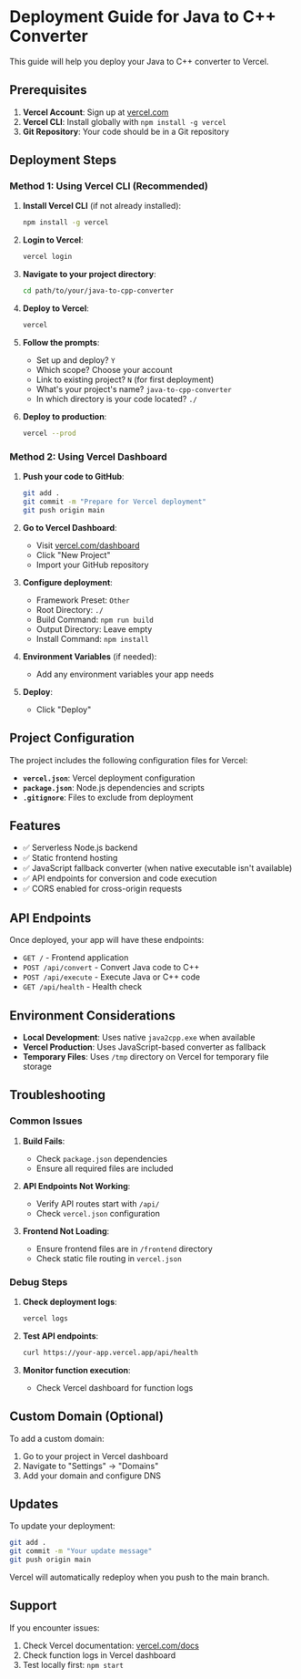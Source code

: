 # Deployment Guide for Java to C++ Converter

This guide will help you deploy your Java to C++ converter to Vercel.

## Prerequisites

1. **Vercel Account**: Sign up at [vercel.com](https://vercel.com)
2. **Vercel CLI**: Install globally with `npm install -g vercel`
3. **Git Repository**: Your code should be in a Git repository

## Deployment Steps

### Method 1: Using Vercel CLI (Recommended)

1. **Install Vercel CLI** (if not already installed):
   ```bash
   npm install -g vercel
   ```

2. **Login to Vercel**:
   ```bash
   vercel login
   ```

3. **Navigate to your project directory**:
   ```bash
   cd path/to/your/java-to-cpp-converter
   ```

4. **Deploy to Vercel**:
   ```bash
   vercel
   ```

5. **Follow the prompts**:
   - Set up and deploy? `Y`
   - Which scope? Choose your account
   - Link to existing project? `N` (for first deployment)
   - What's your project's name? `java-to-cpp-converter`
   - In which directory is your code located? `./`

6. **Deploy to production**:
   ```bash
   vercel --prod
   ```

### Method 2: Using Vercel Dashboard

1. **Push your code to GitHub**:
   ```bash
   git add .
   git commit -m "Prepare for Vercel deployment"
   git push origin main
   ```

2. **Go to Vercel Dashboard**:
   - Visit [vercel.com/dashboard](https://vercel.com/dashboard)
   - Click "New Project"
   - Import your GitHub repository

3. **Configure deployment**:
   - Framework Preset: `Other`
   - Root Directory: `./`
   - Build Command: `npm run build`
   - Output Directory: Leave empty
   - Install Command: `npm install`

4. **Environment Variables** (if needed):
   - Add any environment variables your app needs

5. **Deploy**:
   - Click "Deploy"

## Project Configuration

The project includes the following configuration files for Vercel:

- **`vercel.json`**: Vercel deployment configuration
- **`package.json`**: Node.js dependencies and scripts
- **`.gitignore`**: Files to exclude from deployment

## Features

- ✅ Serverless Node.js backend
- ✅ Static frontend hosting
- ✅ JavaScript fallback converter (when native executable isn't available)
- ✅ API endpoints for conversion and code execution
- ✅ CORS enabled for cross-origin requests

## API Endpoints

Once deployed, your app will have these endpoints:

- `GET /` - Frontend application
- `POST /api/convert` - Convert Java code to C++
- `POST /api/execute` - Execute Java or C++ code
- `GET /api/health` - Health check

## Environment Considerations

- **Local Development**: Uses native `java2cpp.exe` when available
- **Vercel Production**: Uses JavaScript-based converter as fallback
- **Temporary Files**: Uses `/tmp` directory on Vercel for temporary file storage

## Troubleshooting

### Common Issues

1. **Build Fails**:
   - Check `package.json` dependencies
   - Ensure all required files are included

2. **API Endpoints Not Working**:
   - Verify API routes start with `/api/`
   - Check `vercel.json` configuration

3. **Frontend Not Loading**:
   - Ensure frontend files are in `/frontend` directory
   - Check static file routing in `vercel.json`

### Debug Steps

1. **Check deployment logs**:
   ```bash
   vercel logs
   ```

2. **Test API endpoints**:
   ```bash
   curl https://your-app.vercel.app/api/health
   ```

3. **Monitor function execution**:
   - Check Vercel dashboard for function logs

## Custom Domain (Optional)

To add a custom domain:

1. Go to your project in Vercel dashboard
2. Navigate to "Settings" → "Domains"
3. Add your domain and configure DNS

## Updates

To update your deployment:

```bash
git add .
git commit -m "Your update message"
git push origin main
```

Vercel will automatically redeploy when you push to the main branch.

## Support

If you encounter issues:

1. Check Vercel documentation: [vercel.com/docs](https://vercel.com/docs)
2. Check function logs in Vercel dashboard
3. Test locally first: `npm start`
